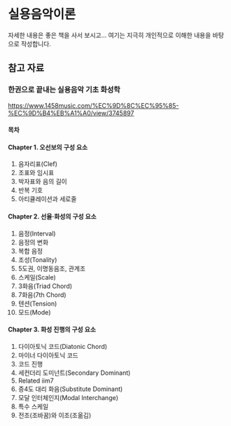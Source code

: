 # 실용음악이론

자세한 내용은 좋은 책을 사서 보시고... 여기는 지극히 개인적으로 이해한 내용을 바탕으로 작성합니다.



## 참고 자료

### 한권으로 끝내는 실용음악 기초 화성학

https://www.1458music.com/%EC%9D%8C%EC%95%85-%EC%9D%B4%EB%A1%A0/view/3745897

#### 목차 

#### Chapter 1. 오선보의 구성 요소

01. 음자리표(Clef)
02. 조표와 임시표
03. 박자표와 음의 길이
04. 반복 기호
05. 아티큘레이션과 세로줄


#### Chapter 2. 선율·화성의 구성 요소

01. 음정(Interval)
02. 음정의 변화
03. 복합 음정
04. 조성(Tonality)
05. 5도권, 이명동음조, 관계조
06. 스케일(Scale)
07. 3화음(Triad Chord)
08. 7화음(7th Chord)
09. 텐션(Tension)
10. 모드(Mode)

#### Chapter 3. 화성 진행의 구성 요소

01. 다이아토닉 코드(Diatonic Chord)
02. 마이너 다이아토닉 코드
03. 코드 진행
04. 세컨더리 도미넌트(Secondary Dominant)
05. Related iim7
06. 증4도 대리 화음(Substitute Dominant)
07. 모달 인터체인지(Modal Interchange)
08. 특수 스케일
09. 전조(조바꿈)와 이조(조옮김)
